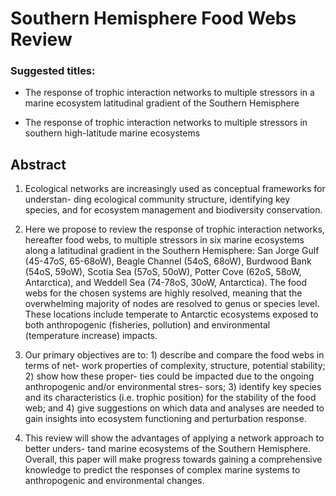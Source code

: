 # Southern Hemisphere Food Webs Review

### Suggested titles:

* The response of trophic interaction networks to multiple stressors in a marine ecosystem
latitudinal gradient of the Southern Hemisphere

* The response of trophic interaction networks to multiple stressors in southern high-latitude
marine ecosystems

## Abstract

1. Ecological networks are increasingly used as conceptual frameworks for understan- ding ecological community structure, identifying key species, and for ecosystem management and biodiversity conservation.

2. Here we propose to review the response of trophic interaction networks, hereafter food webs, to multiple stressors in six marine ecosystems along a latitudinal gradient in the Southern Hemisphere: San Jorge Gulf (45-47oS, 65-68oW), Beagle Channel (54oS, 68oW), Burdwood Bank (54oS, 59oW), Scotia Sea (57oS, 50oW), Potter Cove (62oS, 58oW, Antarctica), and Weddell Sea (74-78oS, 30oW, Antarctica). The food webs for the chosen systems are highly resolved, meaning that the overwhelming majority of nodes are resolved to genus or species level. These locations include temperate to Antarctic ecosystems exposed to both anthropogenic (fisheries, pollution) and environmental (temperature increase) impacts.

3. Our primary objectives are to: 1) describe and compare the food webs in terms of net- work properties of complexity, structure, potential stability; 2) show how these proper- ties could be impacted due to the ongoing anthropogenic and/or environmental stres- sors; 3) identify key species and its characteristics (i.e. trophic position) for the stability of the food web; and 4) give suggestions on which data and analyses are needed to
gain insights into ecosystem functioning and perturbation response.

4. This review will show the advantages of applying a network approach to better unders-
tand marine ecosystems of the Southern Hemisphere. Overall, this paper will make progress towards gaining a comprehensive knowledge to predict the responses of complex marine systems to anthropogenic and environmental changes.